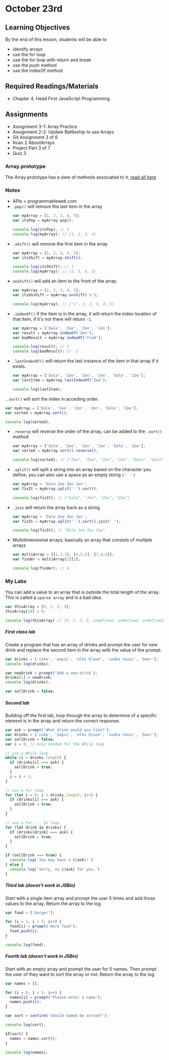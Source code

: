 # October 23rd

## Learning Objectives
By the end of this lesson, students will be able to

* identify arrays
* use the for loop
* use the for loop with return and break
* use the push method
* use the indexOf method

## Required Readings/Materials
* Chapter 4, Head First JavaScript Programming

## Assignments
* Assignment 3-1: Array Practice
* Assignment 2-2: Update Battleship to use Arrays
* Git Assignment 3 of 6
* Koan 2 AboutArrays
* Project Part 3 of 7
* Quiz 3

### Array.prototype
The Array prototype has a slew of methods associated to it, [read all here](https://developer.mozilla.org/en-US/docs/Web/JavaScript/Reference/Global_Objects/Array/prototype)

### Notes

* APIs = programmableweb.com
* `.pop()` will remove the last item in the array
  ```js
  var myArray = [1, 2, 3, 4, 5];
  var itsPop = myArray.pop();

  console.log(itsPop); // 5
  console.log(myArray); // [1, 2, 3, 4]
  ```
* `.shift()` will remove the first item in the array
  ```js
  var myArray = [1, 2, 3, 4, 5];
  var itsShift = myArray.shift();

  console.log(itsShift); // 1
  console.log(myArray); // [2, 3, 4, 5]
  ```
* `unshift()` will add an item to the front of the array.
  ```js
  var myArray = [1, 2, 3, 4, 5];
  var itsUnshift = myArray.unshift('x');

  console.log(myArray); // ["x", 1, 2, 3, 4, 5]
  ```
* `.indexOf()` if the item is in the array, it will return the index location of that item, if it's not there will return `-1`.
  ```js
  var myArray = ['Dale', 'Zoe', 'Zen', 'Jen'];
  var result = myArray.indexOf('Zen');
  var badResult = myArray.indexOf('Fred');

  console.log(result); // 2
  console.log(badResult); // -1
  ```
* `.lastIndexOf()` will return the last instance of the item in that array if it exists.
  ```js
  var myArray = ['Dale', 'Zoe', 'Zen', 'Jen', 'Dale', 'Zoe'];
  var lastItem = myArray.lastIndexOf('Zoe');

  console.log(lastItem);
  ```
.`.sort()` will sort the index in acceding order.
  ```js
  var myArray = ['Dale', 'Zoe', 'Zen', 'Jen', 'Dale', 'Zoe'];
  var sorted = myArray.sort();

  console.log(sorted);
  ```
* `.reverse` will reverse the order of the array, can be added to the `.sort()` method
  ```js
  var myArray = ['Dale', 'Zoe', 'Zen', 'Jen', 'Dale', 'Zoe'];
  var sorted = myArray.sort().reverse();

  console.log(sorted); // ["Zoe", "Zoe", "Zen", "Jen", "Dale", "Dale"]
  ```
* `.split()` will split a string into an array based on the character you define, you can also use a space as an empty string `('  ')`
  ```js
  var myArray = 'Dale Zoe Zen Jen';
  var fixIt = myArray.split(' ').sort();

  console.log(fixIt); // ["Dale", "Jen", "Zen", "Zoe"]
  ```
* `.join` will return the array back as a string
  ```js
  var myArray = 'Dale Zoe Zen Jen';
  var fixIt = myArray.split(' ').sort().join(' ');

  console.log(fixIt); // "Dale Jen Zen Zoe"
  ```
* Multidimensional arrays; basically an array that consists of multiple arrays
  ```js
  var multiArray = [[1,2,3], [4,5,6], [7,8,9]];
  var finder = multiArray[1][2];

  console.log(finder); // 6
  ```

### My Labs

You can add a value to an array that is outside the total length of the array. This is called a `sparse array` and is a bad idea.

```js
var thisArray = [0, 1, 2, 3];
thisArray[10] = 4;

console.log(thisArray) // [0, 1, 2, 3, undefined, undefined, undefined, undefined, undefined, undefined, 4]
```

##### First class lab

Create a program that has an array of drinks and prompt the user for new drink and replace the second item in the array with the value of the prompt.

```js
var drinks = ['coke', 'pepsi', 'elks blood', 'vodka tonic', 'beer'];
console.log(drinks);

var newDrink = prompt('Add a new drink');
drinks[1] = newDrink;
console.log(drinks);

var sellDrink = false;
```

##### Second lab

Building off the first lab, loop through the array to determine of a specific element is in the array and return the correct response.


```js
var ask = prompt('What drink would you like?');
var drinks = ['coke', 'pepsi', 'elks blood', 'vodka tonic', 'beer'];
var sellDrink = false;
var i = 0; // only needed for the While loop

// use a While loop
while (i < drinks.length) {
  if (drinks[i] === ask) {
    sellDrink = true;
  }
  i = i + 1;
}

// use a For loop
for (let i = 0; i < drinks.length; i++) {
  if (drinks[i] === ask) {
    sellDrink = true;
  }
}

// use a For ... In loop
for (let drink in drinks) {
  if (drinks[drink] === ask) {
    sellDrink = true;
  }
}

if (sellDrink === true) {
  console.log(`You may have a ${ask}!`)
} else {
  console.log(`Sorry, no ${ask} for you.`)
}
```

##### Third lab (doesn't work in JSBin)

Start with a single item array and prompt the user 5 times and add those values to the array. Return the array to the log.

```js
var food = ['burger'];

for (i = 1; i < 5; i++) {
  food[i] = prompt('more food');
  food.push(i);
}

console.log(food);
```

##### Fourth lab (doesn't work in JSBin)

Start with an empty array and prompt the user for 5 names. Then prompt the user of they want to sort the array or not. Return the array to the log.

```js
var names = [];

for (i = 0; i < 5; i++) {
  names[i] = prompt('Please enter a name');
  names.push(i);
}

var sort = confirm('should named be sorted?');

console.log(sort);

if(sort) {
  names = names.sort();
}

console.log(names);
```


